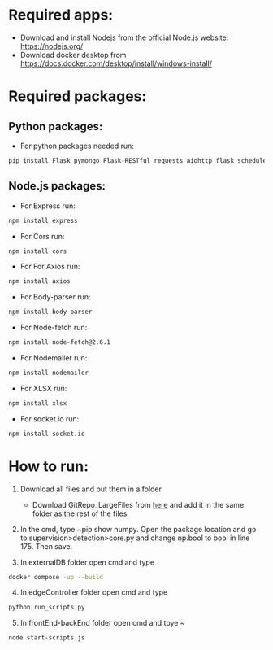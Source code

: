 # Required apps:

+ Download and install Nodejs from the official Node.js website: https://nodejs.org/
+ Download docker desktop from https://docs.docker.com/desktop/install/windows-install/ 

# Required packages:

## Python packages:
+ For python packages needed run:
```bash
pip install Flask pymongo Flask-RESTful requests aiohttp flask schedule opencv-python torch ultralytics supervisely paho-mqtt numpy pandas torchvision detectron2
```

## Node.js packages:
+ For Express run:
```bash
npm install express
```
+ For Cors run:
```bash
npm install cors
```
+ For For Axios run:
```bash
npm install axios
```
+ For Body-parser run:
```bash
npm install body-parser
```
+ For Node-fetch run:
```bash
npm install node-fetch@2.6.1
```
+ For Nodemailer run:
```bash
npm install nodemailer
```
+ For XLSX run:
```bash
npm install xlsx
```
+ For socket.io run:
```bash
npm install socket.io
```

# How to run:

1. Download all files and put them in a folder
   + Download GitRepo_LargeFiles from [here](https://www.dropbox.com/scl/fo/xkffl87ia2yy5pp4ahwvg/h?rlkey=nb8zr8kwkz41wdny6tdgwtgec&dl=0) and add it in the same folder as the rest of the files
        
2. In the cmd, type ~pip show numpy. Open the package location and go to supervision>detection>core.py and change np.bool to bool in line 175. Then save.
   
3. In externalDB folder open cmd and type
```bash
docker compose -up --build
```
    
4. In edgeController folder open cmd and type
```bash
python run_scripts.py
```

5. In frontEnd-backEnd folder open cmd and tpye ~
```bash
node start-scripts.js
```
